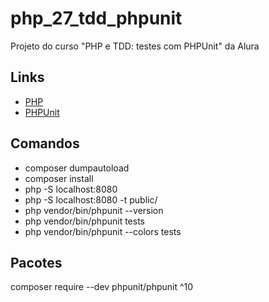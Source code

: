 # php_27_tdd_phpunit

Projeto do curso "PHP e TDD: testes com PHPUnit" da Alura

## Links

- [PHP](https://www.php.net/)
- [PHPUnit](https://phpunit.de/index.html)

## Comandos

- composer dumpautoload
- composer install
- php -S localhost:8080
- php -S localhost:8080 -t public/
- php vendor/bin/phpunit --version
- php vendor/bin/phpunit tests
- php vendor/bin/phpunit --colors tests

## Pacotes

composer require --dev phpunit/phpunit ^10
